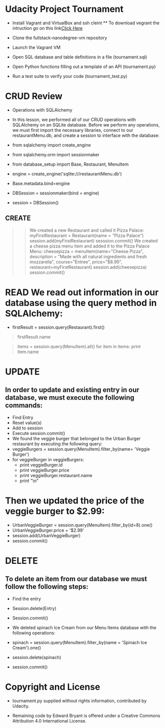 # Udacity Project Tournament
- Install Vagrant and VirtualBox and ssh cleint
  ** To download vegrant the intruction go on this link[Click Here](https://www.sitepoint.com/getting-started-vagrant-windows/)

- Clone the fullstack-nanodegree-vm repository
- Launch the Vagrant VM
- Open SQL database and table definitions in a file (tournament.sql)
- Open Python functions filling out a template of an API (tournament.py)
- Run a test suite to verify your code (tournament_test.py) 
# CRUD Review
- Operations with SQLAlchemy
- In this lesson, we performed all of our CRUD operations with SQLAlchemy on an SQLite database. Before we perform any operations, we must first import the necessary libraries, connect to our restaurantMenu.db, and create a session to interface with the database:

- from sqlalchemy import create_engine
- from sqlalchemy.orm import sessionmaker
- from database_setup import Base, Restaurant, MenuItem

- engine = create_engine('sqlite:///restaurantMenu.db')
- Base.metadata.bind=engine
- DBSession = sessionmaker(bind = engine)
- session = DBSession()

## CREATE
>> We created a new Restaurant and called it Pizza Palace:
>> myFirstRestaurant = Restaurant(name = "Pizza Palace")
>> session.add(myFirstRestaurant)
>> sesssion.commit()
>> We created a cheese pizza menu item and added it to the Pizza Palace Menu:
>> cheesepizza = menuItem(name="Cheese Pizza", description = "Made with all natural ingredients and fresh mozzarella", course="Entree", price="$8.99", restaurant=myFirstRestaurant)
>> session.add(cheesepizza)
>> session.commit()

# READ We read out information in our database using the query method in SQLAlchemy:

- firstResult = session.query(Restaurant).first()
> firstResult.name

> items = session.query(MenuItem).all()
> for item in items:
  >  print item.name
    
# UPDATE
## In order to update and existing entry in our database, we must execute the following commands:

- Find Entry
- Reset value(s)
- Add to session
- Execute session.commit()
- We found the veggie burger that belonged to the Urban Burger restaurant by executing the following query:
- veggieBurgers = session.query(MenuItem).filter_by(name= 'Veggie Burger')
- for veggieBurger in veggieBurgers:
    - print veggieBurger.id
    - print veggieBurger.price
    - print veggieBurger.restaurant.name
    - print "\n"
    
# Then we updated the price of the veggie burger to $2.99:

- UrbanVeggieBurger = session.query(MenuItem).filter_by(id=8).one()
- UrbanVeggieBurger.price = '$2.99'
- session.add(UrbanVeggieBurger)
- session.commit() 

# DELETE

## To delete an item from our database we must follow the following steps:

- Find the entry
- Session.delete(Entry)
- Session.commit()
- We deleted spinach Ice Cream from our Menu Items database with the following operations:

- spinach = session.query(MenuItem).filter_by(name = 'Spinach Ice Cream').one()
- session.delete(spinach)
- session.commit()

# Copyright and License

- tournament.py supplied without rights information, contributed by Udacity.

- Remaining code by Edward Bryant is offered under a Creative Commons Attribution 4.0 International License.
